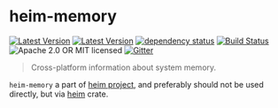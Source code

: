 # heim-memory

[![Latest Version](https://img.shields.io/crates/v/heim-memory.svg)](https://crates.io/crates/heim-memory)
[![Latest Version](https://docs.rs/heim-memory/badge.svg)](https://docs.rs/heim-memory)
[![dependency status](https://deps.rs/crate/heim-memory/0.0.2/status.svg)](https://deps.rs/crate/heim-memory/0.0.2)
[![Build Status](https://dev.azure.com/heim-rs/heim/_apis/build/status/heim-rs.heim?branchName=master)](https://dev.azure.com/heim-rs/heim/_build/latest?definitionId=1&branchName=master)
![Apache 2.0 OR MIT licensed](https://img.shields.io/badge/license-Apache2.0%2FMIT-blue.svg)
[![Gitter](https://badges.gitter.im/heim-rs/heim.svg)](https://gitter.im/heim-rs/heim)

> Cross-platform information about system memory.

`heim-memory` a part of [heim project](https://github.com/heim-rs),
and preferably should not be used directly,
but via [heim](https://crates.io/crates/heim) crate.
